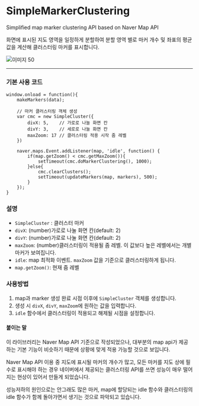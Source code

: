 

# SimpleMarkerClustering
Simplified map marker clustering API based on Naver Map API

화면에 표시된 지도 영역을 일정하게 분할하여 분할 영역 별로 마커 개수 및 좌표의 평균 값을 계산해 클러스터링 마커를 표시합니다. 

![이미지 50](https://user-images.githubusercontent.com/48939257/128468796-bfb7cf1c-c6bf-4720-abe8-0292cb3ad951.png)


* * *
### 기본 사용 코드

```   	
window.onload = function(){
    makeMarkers(data);
	   
    // 마커 클러스터링 객체 생성
    var cmc = new SimpleCluster({
        divX: 5,	// 가로로 나눌 화면 칸
        divY: 3,	// 세로로 나눌 화면 칸
        maxZoom: 17 // 클러스터링 적용 시작 줌 레벨
    })  
    
    naver.maps.Event.addListener(map, 'idle', function() {
        if(map.getZoom() < cmc.getMaxZoom()){
            setTimeout(cmc.doMarkerClustering(), 1000);
        }else{
            cmc.clearClusters();
            setTimeout(updateMarkers(map, markers), 500);
        }
    });
}
```

### 설명
* ```SimpleCluster``` : 클러스터 마커
* ```divX```: (number)가로로 나눌 화면 칸(default: 2)
* ```divY```: (number)가로로 나눌 화면 칸(default: 2)
* ```maxZoom```: (number)클러스터링이 적용될 줌 레벨. 이 값보다 높은 레벨에서는 개별 마커가 보여집니다.
* ```idle```: map 최적화 이벤트. ```maxZoom``` 값을 기준으로 클러스터링하게 됩니다.
* ```map.getZoom()```: 현재 줌 레벨 

### 사용방법
1. map과 marker 생성 완료 시점 이후에 ```SimpleCluster``` 객체를 생성합니다.
2. 생성 시 ```divX```, ```divY```, ```maxZoom```에 원하는 값을 입력합니다.  
3. ```idle``` 함수에서 클러스터링이 적용되고 해제될 시점을 설정합니다. 

    

#### 붙이는 말

이 라이브러리는 Naver Map API 기준으로 작성되었으나, 대부분의 map api가 제공하는 기본 기능이 비슷하기 때문에 상황에 맞게 적용 가능할 것으로 보입니다. 

Naver Map API 이용 중 지도에 표시될 마커의 개수가 많고, 모든 마커를 지도 상에 필수로 표시해야 하는 경우
네이버에서 제공되는 클러스터링 API를 쓰면 성능이 매우 떨어지는 현상이 있어서 만들게 되었습니다. 

성능저하의 원인으로는 안그래도 많은 마커, map에 할당되는 idle 함수와 클러스터링의 idle 함수가 함께 돌아가면서 생기는 것으로 파악되고 있습니다. 
